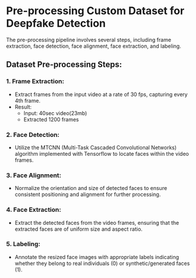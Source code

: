 # Pre-processing Custom Dataset for Deepfake Detection

The pre-processing pipeline involves several steps, including frame extraction, face detection, face alignment, face extraction, and labeling.

## Dataset Pre-processing Steps:

### 1. Frame Extraction:

- Extract frames from the input video at a rate of 30 fps, capturing every 4th frame.
- Result:
  - Input: 40sec video(23mb)
  - Extracted 1200 frames

### 2. Face Detection:

- Utilize the MTCNN (Multi-Task Cascaded Convolutional Networks) algorithm implemented with Tensorflow to locate faces within the video frames.

### 3. Face Alignment:

- Normalize the orientation and size of detected faces to ensure consistent positioning and alignment for further processing.

### 4. Face Extraction:

- Extract the detected faces from the video frames, ensuring that the extracted faces are of uniform size and aspect ratio.

### 5. Labeling:

- Annotate the resized face images with appropriate labels indicating whether they belong to real individuals (0) or synthetic/generated faces (1).
